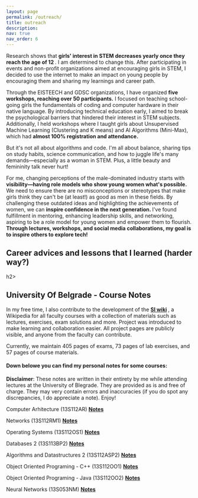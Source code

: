 ```yaml
---
layout: page
permalink: /outreach/
title: outreach
description: 
nav: true
nav_order: 6
---
```

Research shows that <b>girls' interest in STEM decreases yearly once they reach the age of 12 </b>. I am determined to change this. After participating in events and non-profit organizations aimed at encouraging girls in STEM, I decided to use the internet to make an impact on young people by encouraging them and sharing my learnings and career path.

Through the EISTEECH and GDSC organizations, I have organized <b>five workshops, reaching over 50 participants.</b> I focused on teaching school-going girls the fundamentals of coding and computer hardware in their native language. By introducing technical education early, I aimed to break the psychological barriers that hindered their interest in STEM subjects. Additionally, I held workshops where I taught girls about Unsupervised Machine Learning (Clustering and K means) and AI Algorithms (Mini-Max), which had <b>almost 100% registration and attendance.</b>

But it's not all about algorithms and code. I'm all about balance, sharing tips on study habits, science communication, and how to juggle life's many demands—especially as a woman in STEM. Plus, a little beauty and femininity talk never hurt!

For me, changing perceptions of the male-dominated industry starts with <b>visibility—having role models who show young women what's possible. </b>
We need to ensure there are no misconceptions or stereotypes that make girls think they can't be (at least!) as good as men in these fields. By challenging these outdated ideas and highlighting the achievements of women, we can <b>inspire confidence in the next generation. </b> I've found fulfillment in mentoring, enhancing leadership skills, and networking, aspiring to be a role model for young women and empower them to flourish. <b>Through lectures, workshops, and social media collaborations, my goal is to inspire others to explore tech! </b>

<h2>Career advices and lessons that I learned (harder way?) </h2>h2>


<h2>University Of Belgrade - Course Notes</h2>

In my free time, I also contribute to the development of the <b><a href="https://siwiki.rs/wiki/SI_Wiki">SI wiki</a> </b>, a Wikipedia for all faculty courses with a collection of materials such as lectures, exercises, exam solutions and more. Project was introduced to make learning and collaboration easier. All project pages are publicly visible, and anyone from the faculty can contribute.

Currently, we maintain 405 pages of exams, 73 pages of lab exercises, and 57 pages of course materials. 

<h4>Down belowe you can find my personal notes for some courses:</h4>

<b>Disclaimer</b>: These notes are written in their entirety by me while attending lectures at the University of Blegrade. They are provided as is and free of charge. They may very contain errors and inaccuracies (if you do spot any discrepancies, I do appreciate a note). Enjoy!

Computer Arhitecture (13S112AR)
<b><a href="">Notes</a></b>

Networks (13S112RM1)
<b><a href="">Notes</a></b>

Operating Systems (13S112OS1)
<b><a href="">Notes</a></b>

Databases 2 (13S113BP2)
<b><a href="">Notes</a></b>

Algorithms and Datastructures 2 (13S112ASP2)
<b><a href="">Notes</a></b>

Object Oriented Programing - C++ (13S112OO1)
<b><a href="">Notes</a></b>

Object Oriented Programing - Java (13S112OO2)
<b><a href="">Notes</a></b>

Neural Networks (13S053NM)
<b><a href="">Notes</a></b>




